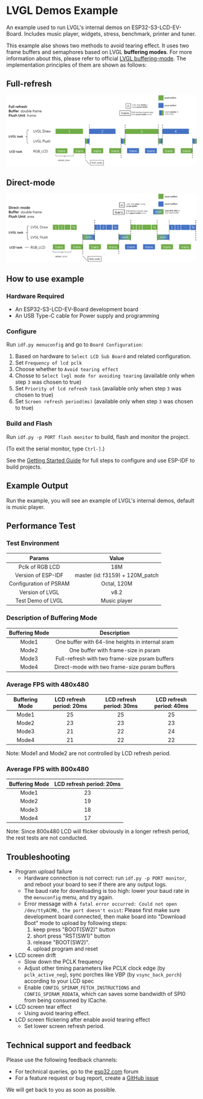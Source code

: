 # LVGL Demos Example

An example used to run LVGL's internal demos on ESP32-S3-LCD-EV-Board. Includes music player, widgets, stress, benchmark, printer and tuner.

This example alse shows two methods to avoid tearing effect. It uses two frame buffers and semaphores based on LVGL **buffering modes**. For more information about this, please refer to official [LVGL buffering-mode](https://docs.lvgl.io/master/porting/display.html?#buffering-modes). The implementation principles of them are shown as follows:

## Full-refresh

![full-refresh](./full-refresh.png)

## Direct-mode

![direct-mode](./direct-mode.png)

## How to use example

### Hardware Required

* An ESP32-S3-LCD-EV-Board development board
* An USB Type-C cable for Power supply and programming

### Configure

Run `idf.py menuconfig` and go to `Board Configuration`:

1. Based on hardware to `Select LCD Sub Board` and related configuration.
2. Set `Frequency of lcd pclk`
3. Choose whether to `Avoid tearing effect`
4. Chosse to `Select lvgl mode for avoiding tearing` (available only when step `3` was chosen to true)
5. Set `Priority of lcd refresh task` (available only when step `3` was chosen to true)
6. Set `Screen refresh period(ms)` (available only when step `3` was chosen to true)

### Build and Flash

Run `idf.py -p PORT flash monitor` to build, flash and monitor the project.

(To exit the serial monitor, type ``Ctrl-]``.)

See the [Getting Started Guide](https://docs.espressif.com/projects/esp-idf/en/latest/get-started/index.html) for full steps to configure and use ESP-IDF to build projects.

## Example Output

Run the example, you will see an example of LVGL's internal demos, default is music player.

## Performance Test

### Test Environment

| Params                    | Value                             |
|:-------------------------:|:---------------------------------:|
| Pclk of RGB LCD           | 18M                               |
| Version of ESP-IDF        | master (id: f3159) + 120M_patch   |
| Configuration of PSRAM    | Octal, 120M                       |
| Version of LVGL           | v8.2                              |
| Test Demo of LVGL         | Music player                      |

### Description of Buffering Mode

| Buffering Mode | Description                                      |
|:--------------:|:------------------------------------------------:|
| Mode1          | One buffer with 64-line heights in internal sram |
| Mode2          | One buffer with frame-size in psram              |
| Mode3          | Full-refresh with two frame-size psram buffers   |
| Mode4          | Direct-mode with two frame-size psram buffers    |

### Average FPS with 480x480

| Buffering Mode | LCD refresh period: 20ms |  LCD refresh period: 30ms |  LCD refresh period: 40ms |
|:--------------:|:------------------------:| :------------------------:| :------------------------:|
| Mode1          | 25                       |  25                       |  25                       |
| Mode2          | 23                       |  23                       |  23                       |
| Mode3          | 21                       |  22                       |  24                       |
| Mode4          | 21                       |  22                       |  22                       |

Note: Mode1 and Mode2 are not controlled by LCD refresh period.

### Average FPS with 800x480

| Buffering Mode | LCD refresh period: 20ms |
|:--------------:|:------------------------:|
| Mode1          | 23                       |
| Mode2          | 19                       |
| Mode3          | 18                       |
| Mode4          | 17                       |

Note: Since 800x480 LCD will flicker obviously in a longer refresh period, the rest tests are not conducted.

## Troubleshooting

* Program upload failure
    * Hardware connection is not correct: run `idf.py -p PORT monitor`, and reboot your board to see if there are any output logs.
    * The baud rate for downloading is too high: lower your baud rate in the `menuconfig` menu, and try again.
    * Error message with `A fatal error occurred: Could not open /dev/ttyACM0, the port doesn't exist`: Please first make sure development board connected, then make board into "Download Boot" mode to upload by following steps:
        1. keep press "BOOT(SW2)" button
        2. short press "RST(SW1)" button
        3. release "BOOT(SW2)".
        4. upload program and reset
* LCD screen drift
  * Slow down the PCLK frequency
  * Adjust other timing parameters like PCLK clock edge (by `pclk_active_neg`), sync porches like VBP (by `vsync_back_porch`) according to your LCD spec
  * Enable `CONFIG_SPIRAM_FETCH_INSTRUCTIONS` and `CONFIG_SPIRAM_RODATA`, which can saves some bandwidth of SPI0 from being consumed by ICache.
* LCD screen tear effect
    * Using avoid tearing effect.
* LCD screen flickering after enable avoid tearing effect
    * Set lower screen refresh period.

## Technical support and feedback

Please use the following feedback channels:

* For technical queries, go to the [esp32.com](https://esp32.com/) forum
* For a feature request or bug report, create a [GitHub issue](https://github.com/espressif/esp-idf/issues)

We will get back to you as soon as possible.
